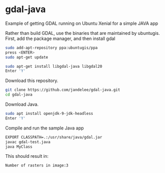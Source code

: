 # gdal-java
Example of getting GDAL running on Ubuntu Xenial for a simple JAVA app

Rather than build GDAL, use the binaries that are maintained by ubuntugis.  First, add the package manager, and then install gdal
```bash
sudo add-apt-repository ppa:ubuntugis/ppa
press <ENTER>
sudo apt-get update

sudo apt-get install libgdal-java libgdal20
Enter 'Y'
```

Download this repository.
```bash
git clone https://github.com/jandelee/gdal-java.git
cd gdal-java
```

Download Java.
```bash
sudo apt install openjdk-9-jdk-headless
Enter 'Y'
```

Compile and run the sample Java app
```bash
EXPORT CLASSPATH=.:/usr/share/java/gdal.jar
javac gdal-test.java
java MyClass
```

This should result in:
```bash
Number of rasters in image:3
```
